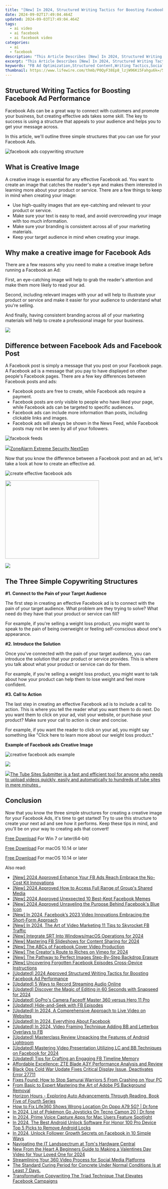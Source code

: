 ```yaml
---
title: "[New] In 2024, Structured Writing Tactics for Boosting Facebook Ad Performance"
date: 2024-09-02T17:49:04.464Z
updated: 2024-09-03T17:49:04.464Z
tags:
  - ai video
  - ai facebook
  - ai facebook video
categories:
  - ai
  - facebook
description: "This Article Describes [New] In 2024, Structured Writing Tactics for Boosting Facebook Ad Performance"
excerpt: "This Article Describes [New] In 2024, Structured Writing Tactics for Boosting Facebook Ad Performance"
keywords: "FB Ad Optimization,Structured Content,Writing Tactics,Social Media Strategy,SEO Techniques,Performance Boosting,Content Curation"
thumbnail: https://www.lifewire.com/thmb/P0QyF38Ep8_lzjW96Ki5Fahgu6k=/540x405/filters:no_upscale():max_bytes(150000):strip_icc()/how-to-fix-it-when-hulu-can-t-verify-your-email-5225591-1-8c540e3946fb488aa043c0faa08a53e1.jpg
---
```


## Structured Writing Tactics for Boosting Facebook Ad Performance

Facebook Ads can be a great way to connect with customers and promote your business, but creating effective ads takes some skill. The key to success is using a structure that appeals to your audience and helps you to get your message across.

In this article, we'll outline three simple structures that you can use for your Facebook Ads.

![facebook ads copywriting structure](https://images.wondershare.com/filmora/article-images/2022/11/facebook-ads-copywriting-structure.jpg)

## What is Creative Image

A creative image is essential for any effective Facebook ad. You want to create an image that catches the reader's eye and makes them interested in learning more about your product or service. There are a few things to keep in mind when creating your image:

* Use high-quality images that are eye-catching and relevant to your product or service.
* Make sure your text is easy to read, and avoid overcrowding your image with too much information.
* Make sure your branding is consistent across all of your marketing materials.
* Keep your target audience in mind when creating your image.

## Why make a creative image for Facebook Ads

There are a few reasons why you need to make a creative image before running a Facebook an Ad:

First, an eye-catching image will help to grab the reader's attention and make them more likely to read your ad.

Second, including relevant images with your ad will help to illustrate your product or service and make it easier for your audience to understand what you're selling.

And finally, having consistent branding across all of your marketing materials will help to create a professional image for your business.

<!-- affiliate ads begin -->
<a href="https://shop.systoolsgroup.com/affiliate.php?ACCOUNT=SYSTOOBY&AFFILIATE=108875&PATH=https%3A%2F%2Fwww.systoolsgroup.com%3FAFFILIATE%3D108875%26RESOURCE%3DSysTools%2BGmail%2BBackup"><img src="https://www.systoolsgroup.com/box/gmail-backup.png" border="0"></a>
<!-- affiliate ads end -->
## Difference between Facebook Ads and Facebook Post

A Facebook post is simply a message that you post on your Facebook page. A Facebook ad is a message that you pay to have displayed on other people's Facebook pages. There are a few key differences between Facebook posts and ads:

* Facebook posts are free to create, while Facebook ads require a payment.
* Facebook posts are only visible to people who have liked your page, while Facebook ads can be targeted to specific audiences.
* Facebook ads can include more information than posts, including clickable links and images.
* Facebook ads will always be shown in the News Feed, while Facebook posts may not be seen by all of your followers.

![facebook feeds](https://images.wondershare.com/filmora/article-images/2022/11/facebook-feeds.jpg)

<!-- affiliate ads begin -->
<a href="https://estore.zonealarm.com/order/checkout.php?PRODS=36245101&QTY=1&AFFILIATE=108875&CART=1"><img src="https://sc1.checkpoint.com/sc1/za/images/boxes/zang_box_trust.png" border="0">ZoneAlarm Extreme Security NextGen</a>
<!-- affiliate ads end -->
Now that you know the difference between a Facebook post and an ad, let's take a look at how to create an effective ad.

![create effective facebook ads](https://images.wondershare.com/filmora/article-images/2022/11/create-effective-facebook-ads.jpg)

<!-- affiliate ads begin -->
<a href="https://bluettius.sjv.io/c/5597632/2027209/17108" target="_top" id="2027209"><img src="//a.impactradius-go.com/display-ad/17108-2027209" border="0" alt="" width="300" height="250"/></a><img height="0" width="0" src="https://imp.pxf.io/i/5597632/2027209/17108" style="position:absolute;visibility:hidden;" border="0" />
<!-- affiliate ads end -->
<!-- affiliate ads begin -->
<a href="https://shop.copernic.com/order/checkout.php?PRODS=41033095&QTY=1&AFFILIATE=108875&CART=1"><img src="https://secure.2checkout.com/images/merchant/8d30aa96e72440759f74bd2306c1fa3d/Copernic-2023-Affiliate-728x90-Advanced-3YR.png" border="0"></a>
<!-- affiliate ads end -->
## The Three Simple Copywriting Structures

**#1\. Connect to the Pain of your Target Audience**

The first step in creating an effective Facebook ad is to connect with the pain of your target audience. What problem are they trying to solve? What need do they have that your product or service can fill?

For example, if you're selling a weight loss product, you might want to speak to the pain of being overweight or feeling self-conscious about one's appearance.

**#2\. Introduce the Solution**

Once you've connected with the pain of your target audience, you can introduce the solution that your product or service provides. This is where you talk about what your product or service can do for them.

For example, if you're selling a weight loss product, you might want to talk about how your product can help them to lose weight and feel more confident.

**#3\. Call to Action**

The last step in creating an effective Facebook ad is to include a call to action. This is where you tell the reader what you want them to do next. Do you want them to click on your ad, visit your website, or purchase your product? Make sure your call to action is clear and concise.

For example, if you want the reader to click on your ad, you might say something like "Click here to learn more about our weight loss product."

**Example of Facebook ads Creative Image**

![creative facebook ads example](https://images.wondershare.com/filmora/article-images/2022/11/creative-facebook-ads-example.jpg)

<!-- affiliate ads begin -->
<a href="https://secure.2checkout.com/order/checkout.php?PRODS=3851691&QTY=1&AFFILIATE=108875&CART=1"><img src="http://www.aiseesoft.com/avangate/30p/banner.jpg" border="0"></a>
<!-- affiliate ads end -->
<!-- affiliate ads begin -->
<a href="https://secure.2checkout.com/order/checkout.php?PRODS=4531356&QTY=1&AFFILIATE=108875&CART=1"><img src="https://secure.avangate.com/images/merchant/8fdd149fcaa7058caccc9c4ad5b0d89a/products/tss-box.JPG" border="0">The Tube Sites Submitter is a fast and efficient tool for anyone who needs to upload videos quickly, easily and automatically to hundreds of tube sites in mere minutes . </a>
<!-- affiliate ads end -->
## Conclusion

Now that you know the three simple structures for creating a creative image for your Facebook Ads, it's time to get started! Try to use this structure to create your next ad and see how it performs. Keep these tips in mind, and you'll be on your way to creating ads that convert!

[Free Download](https://tools.techidaily.com/wondershare/filmora/download/) For Win 7 or later(64-bit)

[Free Download](https://tools.techidaily.com/wondershare/filmora/download/) For macOS 10.14 or later

[Free Download](https://tools.techidaily.com/wondershare/filmora/download/) For macOS 10.14 or later

<ins class="adsbygoogle"
     style="display:block"
     data-ad-format="autorelaxed"
     data-ad-client="ca-pub-7571918770474297"
     data-ad-slot="1223367746"></ins>

<ins class="adsbygoogle"
     style="display:block"
     data-ad-format="autorelaxed"
     data-ad-client="ca-pub-7571918770474297"
     data-ad-slot="1223367746"></ins>



<ins class="adsbygoogle"
     style="display:block"
     data-ad-client="ca-pub-7571918770474297"
     data-ad-slot="8358498916"
     data-ad-format="auto"
     data-full-width-responsive="true"></ins>

<span class="atpl-alsoreadstyle">Also read:</span>
<div><ul>
<li><a href="https://facebook-video-recording.techidaily.com/new-2024-approved-enhance-your-fb-ads-reach-embrace-the-no-cost-kit-innovations/"><u>[New] 2024 Approved  Enhance Your FB Ads Reach  Embrace the No-Cost Kit Innovations</u></a></li>
<li><a href="https://facebook-video-recording.techidaily.com/new-2024-approved-how-to-access-full-range-of-groups-shared-media/"><u>[New] 2024 Approved  How to Access Full Range of Group's Shared Media</u></a></li>
<li><a href="https://facebook-video-recording.techidaily.com/new-2024-approved-unexpected-10-best-kept-facebook-memes/"><u>[New] 2024 Approved  Unexpected  10 Best-Kept Facebook Memes</u></a></li>
<li><a href="https://facebook-video-recording.techidaily.com/new-2024-approved-unraveling-the-purpose-behind-facebooks-blue-icon/"><u>[New] 2024 Approved  Unraveling the Purpose Behind Facebook's Blue Icon</u></a></li>
<li><a href="https://facebook-video-recording.techidaily.com/new-in-2024-facebooks-2023-video-innovations-embracing-the-short-form-approach/"><u>[New] In 2024, Facebook’s 2023 Video Innovations  Embracing the Short-Form Approach</u></a></li>
<li><a href="https://facebook-video-recording.techidaily.com/new-in-2024-the-art-of-video-marketing-11-tips-to-skyrocket-fb-traffic/"><u>[New] In 2024, The Art of Video Marketing  11 Tips to Skyrocket FB Traffic</u></a></li>
<li><a href="https://fox-cloud.techidaily.com/new-integrate-srt-into-windowsmacos-operations-for-2024/"><u>[New] Integrate SRT Into Windows/macOS Operations for 2024</u></a></li>
<li><a href="https://facebook-video-recording.techidaily.com/new-mastering-fb-slideshows-for-content-sharing-for-2024/"><u>[New] Mastering FB Slideshows for Content Sharing for 2024</u></a></li>
<li><a href="https://facebook-video-recording.techidaily.com/new-the-abcs-of-facebook-cover-video-production/"><u>[New] The ABCs of Facebook Cover Video Production</u></a></li>
<li><a href="https://vimeo-videos.techidaily.com/new-the-creators-route-to-riches-on-vimeo-for-2024/"><u>[New] The Creator's Route to Riches on Vimeo for 2024</u></a></li>
<li><a href="https://article-posts.techidaily.com/new-the-pathway-to-perfect-images-step-by-step-backdrop-erasure/"><u>[New] The Pathway to Perfect Images  Step-By-Step Backdrop Erasure</u></a></li>
<li><a href="https://facebook-video-recording.techidaily.com/new-uncovering-forgotten-facebook-episodes-cross-device-instructions/"><u>[New] Uncovering Forgotten Facebook Episodes  Cross-Device Instructions</u></a></li>
<li><a href="https://facebook-video-recording.techidaily.com/updated-2024-approved-structured-writing-tactics-for-boosting-facebook-ad-performance/"><u>[Updated] 2024 Approved  Structured Writing Tactics for Boosting Facebook Ad Performance</u></a></li>
<li><a href="https://screen-video-capture.techidaily.com/updated-5-ways-to-record-streaming-audio-online/"><u>[Updated] 5 Ways to Record Streaming Audio Online</u></a></li>
<li><a href="https://fox-info.techidaily.com/updated-discover-the-magic-of-editing-in-60-seconds-with-snapseed-for-2024/"><u>[Updated] Discover the Magic of Editing in 60 Seconds with Snapseed for 2024</u></a></li>
<li><a href="https://some-knowledge.techidaily.com/updated-gopros-camera-faceoff-master-360-versus-hero-11-pro/"><u>[Updated] GoPro's Camera Faceoff  Master 360 versus Hero 11 Pro</u></a></li>
<li><a href="https://facebook-video-recording.techidaily.com/updated-hide-and-seek-with-fb-episodes/"><u>[Updated] Hide-and-Seek with FB Episodes</u></a></li>
<li><a href="https://facebook-video-recording.techidaily.com/updated-in-2024-a-comprehensive-approach-to-live-video-on-websites/"><u>[Updated] In 2024, A Comprehensive Approach to Live Video on Websites</u></a></li>
<li><a href="https://facebook-video-recording.techidaily.com/updated-in-2024-everything-about-facebook/"><u>[Updated] In 2024, Everything About Facebook</u></a></li>
<li><a href="https://facebook-video-recording.techidaily.com/updated-in-2024-video-framing-technique-adding-bb-and-letterbox-overlays-to-fb/"><u>[Updated] In 2024, Video Framing Technique  Adding BB and Letterbox Overlays to FB</u></a></li>
<li><a href="https://extra-approaches.techidaily.com/updated-masterclass-review-unpacking-the-features-of-android-lightroom/"><u>[Updated] Masterclass Review  Unpacking the Features of Android Lightroom</u></a></li>
<li><a href="https://facebook-video-recording.techidaily.com/updated-mastering-video-presentation-utilizing-lc-and-bb-techniques-on-facebook-for-2024/"><u>[Updated] Mastering Video Presentation  Utilizing LC and BB Techniques on Facebook for 2024</u></a></li>
<li><a href="https://facebook-video-recording.techidaily.com/updated-tips-for-crafting-an-engaging-fb-timeline-memory/"><u>[Updated] Tips for Crafting an Engaging FB Timeline Memory</u></a></li>
<li><a href="https://facebook-video-recording.techidaily.com/affordable-excellence-zte-blade-a3y-performance-analysis-and-review/"><u>Affordable Excellence: ZTE Blade A3Y Performance Analysis and Review</u></a></li>
<li><a href="https://win-answers.techidaily.com/black-ops-cold-war-update-fixes-critical-display-issue-deactivates-error-27711/"><u>Black Ops Cold War Update Fixes Critical Display Issue, Deactivates Error 27711</u></a></li>
<li><a href="https://program-issues.techidaily.com/fixes-found-how-to-stop-samurai-warriors-5-from-crashing-on-your-pc/"><u>Fixes Found: How to Stop Samurai Warriors 5 From Crashing on Your PC</u></a></li>
<li><a href="https://fox-http.techidaily.com/from-basic-to-expert-mastering-the-art-of-adobe-ps-background-removal/"><u>From Basic to Expert  Mastering the Art of Adobe PS Background Removal</u></a></li>
<li><a href="https://buynow-reviews.techidaily.com/horizon-hours-exploring-auto-advancements-through-reading-book-five-of-fourth-series/"><u>Horizon Hours - Exploring Auto Advancements Through Reading, Book Five of Fourth Series</u></a></li>
<li><a href="https://fake-location.techidaily.com/how-to-fix-life360-shows-wrong-location-on-oppo-a79-5g-drfone-by-drfone-virtual-android/"><u>How to Fix Life360 Shows Wrong Location On Oppo A79 5G? | Dr.fone</u></a></li>
<li><a href="https://android-pokemon-go.techidaily.com/in-2024-list-of-pokemon-go-joysticks-on-tecno-camon-20-drfone-by-drfone-virtual-android/"><u>In 2024, List of Pokémon Go Joysticks On Tecno Camon 20 | Dr.fone</u></a></li>
<li><a href="https://visual-screen-recording.techidaily.com/in-2024-prime-voice-capture-apps-for-mac-users-feature-spotlight/"><u>In 2024, Prime Voice Capture Apps for Mac Users  Feature Spotlight</u></a></li>
<li><a href="https://sim-unlock.techidaily.com/in-2024-the-best-android-unlock-software-for-honor-100-pro-device-top-5-picks-to-remove-android-locks-by-drfone-android/"><u>In 2024, The Best Android Unlock Software For Honor 100 Pro Device Top 5 Picks to Remove Android Locks</u></a></li>
<li><a href="https://facebook-video-recording.techidaily.com/in-2024-unlock-follower-growth-secrets-on-facebook-in-10-simple-ways/"><u>In 2024, Unlock Follower Growth Secrets on Facebook in 10 Simple Ways</u></a></li>
<li><a href="https://ai-video-translation.techidaily.com/navigating-the-it-landspectrum-at-toms-hardware-central/"><u>Navigating the IT Landspectrum at Tom's Hardware Central</u></a></li>
<li><a href="https://smart-video-creator.techidaily.com/new-from-the-heart-a-beginners-guide-to-making-a-valentines-day-video-for-your-loved-one-for-2024/"><u>New From the Heart A Beginners Guide to Making a Valentines Day Video for Your Loved One for 2024</u></a></li>
<li><a href="https://facebook-video-recording.techidaily.com/streamlining-your-360-video-process-for-social-media-platforms/"><u>Streamlining Your 360 Video Process for Social Media Platforms</u></a></li>
<li><a href="https://win-dash.techidaily.com/1722975533482-the-standard-curing-period-for-concrete-under-normal-conditions-is-at-least-7-days/"><u>The Standard Curing Period for Concrete Under Normal Conditions Is at Least 7 Days.</u></a></li>
<li><a href="https://facebook-video-recording.techidaily.com/transformative-copywriting-the-triad-technique-that-elevates-facebook-campaigns/"><u>Transformative Copywriting  The Triad Technique That Elevates Facebook Campaigns</u></a></li>
</ul></div>
